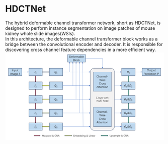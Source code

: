 # HDCTNet
The hybrid deformable channel transformer network, short as HDCTNet, is designed to perform instance segmentation on image patches of mouse kidney whole slide images(WSIs). <br>
In this architecture, the deformable channel transformer block works as a bridge between the convolutional encoder and decoder. It is responsible for discovering cross channel feature dependencies in a more efficient way.
![](/images/HDCTNet.png)

